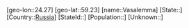 ﻿---
location: [59.23,24.27]
type: City
tags:
- geo/City


SpocWebEntityId: 35217
isDeleted: false
confidential: public

---
[geo-lon::24.27]
[geo-lat::59.23]
[name::Vasalemma]
[State::]
[Country::[Russia](geo/Continent/Europe/Russia.md)]
[StateId::]
[Population::]
[Unknown::]

